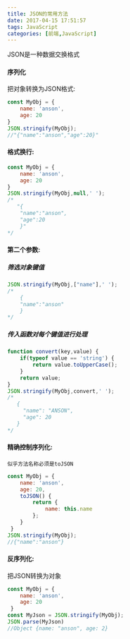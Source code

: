 ```yaml
---
title: JSON的常用方法
date: 2017-04-15 17:51:57
tags: JavaScript
categories: [前端,JavaScript]
---
```

JSON是一种数据交换格式
<!--more-->
#### 序列化
把对象转换为JSON格式:
```js
const MyObj = {
    name: 'anson',
    age: 20
}
JSON.stringify(MyObj);
//"{"name":"anson","age":20}"
```
#### 格式换行:
```js
const MyObj = {
    name: 'anson',
    age: 20
}
JSON.stringify(MyObj,null,' ');
/*
   "{
    "name":"anson",
    "age":20
    }"
*/
```
#### 第二个参数:
##### 筛选对象键值
```js
JSON.stringify(MyObj,["name"],' ');
/*
    {
    "name":"anson"
    }
*/
```
##### 传入函数对每个键值进行处理
```js
function convert(key,value) {
    if(typeof value == 'string') {
        return value.toUpperCase();
    }
    return value;
}
JSON.stringify(MyObj,convert,' ');
/*
   {
     "name": "ANSON",
     "age": 20
   }
*/
```
#### 精确控制序列化:
` 似乎方法名称必须是toJSON `
```js
const MyObj = {
    name: 'anson',
    age: 20,
    toJSON() {
        return {
            name: this.name
        };
    }
 }
JSON.stringify(MyObj);
//{"name":"anson"} 
```
#### 反序列化:
把JSON转换为对象
```js
const MyObj = {
    name: 'anson',
    age: 20
 }
const MyJson = JSON.stringify(MyObj);
JSON.parse(MyJson)
//Object {name: "anson", age: 2}
```